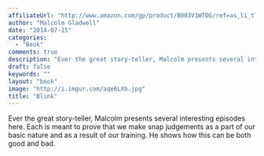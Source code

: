 ```yaml
---
affiliateUrl: "http://www.amazon.com/gp/product/B003V1WTDG/ref=as_li_tl?ie=UTF8&camp=1789&creative=390957&creativeASIN=B003V1WTDG&linkCode=as2&tag=jaktre-20&linkId=GYTME3UOH4VEYSJ5"
author: "Malcolm Gladwell"
date: "2014-07-15"
categories:
  - "Book"
comments: true
description: "Ever the great story-teller, Malcolm presents several interesting episodes here.  Each is meant to prove that we make snap judgements as a part of our"
draft: false
keywords: ""
layout: "book"
image: "http://i.imgur.com/aqe6LXb.jpg"
title: "Blink"
---
```


Ever the great story-teller, Malcolm presents several interesting episodes here.  Each is meant to prove that we make snap judgements as a part of our basic nature and as a result of our training.  He shows how this can be both good and bad.
